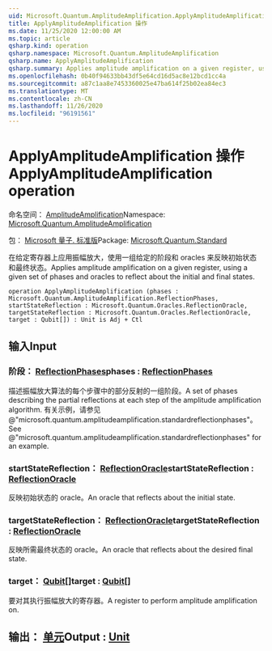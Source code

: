 ```yaml
---
uid: Microsoft.Quantum.AmplitudeAmplification.ApplyAmplitudeAmplification
title: ApplyAmplitudeAmplification 操作
ms.date: 11/25/2020 12:00:00 AM
ms.topic: article
qsharp.kind: operation
qsharp.namespace: Microsoft.Quantum.AmplitudeAmplification
qsharp.name: ApplyAmplitudeAmplification
qsharp.summary: Applies amplitude amplification on a given register, using a given set of phases and oracles to reflect about the initial and final states.
ms.openlocfilehash: 0b40f94633bb43df5e64cd16d5ac8e12bcd1cc4a
ms.sourcegitcommit: a87c1aa8e7453360025e47ba614f25b02ea84ec3
ms.translationtype: MT
ms.contentlocale: zh-CN
ms.lasthandoff: 11/26/2020
ms.locfileid: "96191561"
---
```

# <a name="applyamplitudeamplification-operation"></a><span data-ttu-id="7c035-102">ApplyAmplitudeAmplification 操作</span><span class="sxs-lookup"><span data-stu-id="7c035-102">ApplyAmplitudeAmplification operation</span></span>

<span data-ttu-id="7c035-103">命名空间： [AmplitudeAmplification](xref:Microsoft.Quantum.AmplitudeAmplification)</span><span class="sxs-lookup"><span data-stu-id="7c035-103">Namespace: [Microsoft.Quantum.AmplitudeAmplification](xref:Microsoft.Quantum.AmplitudeAmplification)</span></span>

<span data-ttu-id="7c035-104">包： [Microsoft 量子. 标准版](https://nuget.org/packages/Microsoft.Quantum.Standard)</span><span class="sxs-lookup"><span data-stu-id="7c035-104">Package: [Microsoft.Quantum.Standard](https://nuget.org/packages/Microsoft.Quantum.Standard)</span></span>


<span data-ttu-id="7c035-105">在给定寄存器上应用振幅放大，使用一组给定的阶段和 oracles 来反映初始状态和最终状态。</span><span class="sxs-lookup"><span data-stu-id="7c035-105">Applies amplitude amplification on a given register, using a given set of phases and oracles to reflect about the initial and final states.</span></span>

```qsharp
operation ApplyAmplitudeAmplification (phases : Microsoft.Quantum.AmplitudeAmplification.ReflectionPhases, startStateReflection : Microsoft.Quantum.Oracles.ReflectionOracle, targetStateReflection : Microsoft.Quantum.Oracles.ReflectionOracle, target : Qubit[]) : Unit is Adj + Ctl
```


## <a name="input"></a><span data-ttu-id="7c035-106">输入</span><span class="sxs-lookup"><span data-stu-id="7c035-106">Input</span></span>

### <a name="phases--reflectionphases"></a><span data-ttu-id="7c035-107">阶段： [ReflectionPhases](xref:Microsoft.Quantum.AmplitudeAmplification.ReflectionPhases)</span><span class="sxs-lookup"><span data-stu-id="7c035-107">phases : [ReflectionPhases](xref:Microsoft.Quantum.AmplitudeAmplification.ReflectionPhases)</span></span>

<span data-ttu-id="7c035-108">描述振幅放大算法的每个步骤中的部分反射的一组阶段。</span><span class="sxs-lookup"><span data-stu-id="7c035-108">A set of phases describing the partial reflections at each step of the amplitude amplification algorithm.</span></span> <span data-ttu-id="7c035-109">有关示例，请参见 @"microsoft.quantum.amplitudeamplification.standardreflectionphases"。</span><span class="sxs-lookup"><span data-stu-id="7c035-109">See @"microsoft.quantum.amplitudeamplification.standardreflectionphases" for an example.</span></span>


### <a name="startstatereflection--reflectionoracle"></a><span data-ttu-id="7c035-110">startStateReflection： [ReflectionOracle](xref:Microsoft.Quantum.Oracles.ReflectionOracle)</span><span class="sxs-lookup"><span data-stu-id="7c035-110">startStateReflection : [ReflectionOracle](xref:Microsoft.Quantum.Oracles.ReflectionOracle)</span></span>

<span data-ttu-id="7c035-111">反映初始状态的 oracle。</span><span class="sxs-lookup"><span data-stu-id="7c035-111">An oracle that reflects about the initial state.</span></span>


### <a name="targetstatereflection--reflectionoracle"></a><span data-ttu-id="7c035-112">targetStateReflection： [ReflectionOracle](xref:Microsoft.Quantum.Oracles.ReflectionOracle)</span><span class="sxs-lookup"><span data-stu-id="7c035-112">targetStateReflection : [ReflectionOracle](xref:Microsoft.Quantum.Oracles.ReflectionOracle)</span></span>

<span data-ttu-id="7c035-113">反映所需最终状态的 oracle。</span><span class="sxs-lookup"><span data-stu-id="7c035-113">An oracle that reflects about the desired final state.</span></span>


### <a name="target--qubit"></a><span data-ttu-id="7c035-114">target： [Qubit](xref:microsoft.quantum.lang-ref.qubit)[]</span><span class="sxs-lookup"><span data-stu-id="7c035-114">target : [Qubit](xref:microsoft.quantum.lang-ref.qubit)[]</span></span>

<span data-ttu-id="7c035-115">要对其执行振幅放大的寄存器。</span><span class="sxs-lookup"><span data-stu-id="7c035-115">A register to perform amplitude amplification on.</span></span>



## <a name="output--unit"></a><span data-ttu-id="7c035-116">输出： [单元](xref:microsoft.quantum.lang-ref.unit)</span><span class="sxs-lookup"><span data-stu-id="7c035-116">Output : [Unit](xref:microsoft.quantum.lang-ref.unit)</span></span>

